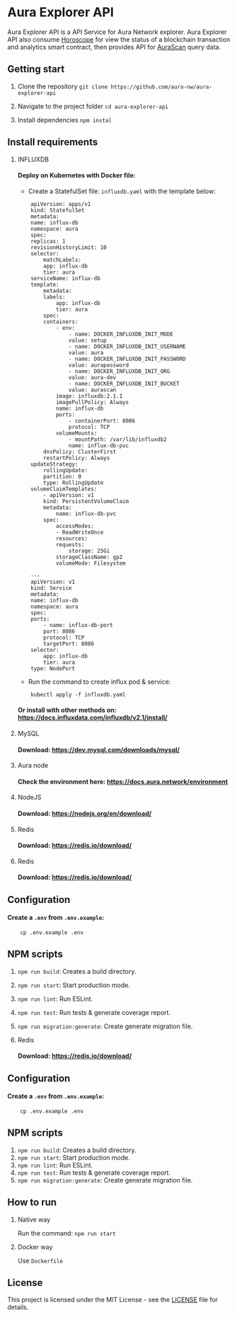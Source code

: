 # Aura Explorer API

Aura Explorer API is a API Service for Aura Network explorer. Aura Explorer API also consume [Horoscope](https://github.com/aura-nw/horoscope) for view the status of a blockchain transaction and analytics smart contract, then provides API for [AuraScan](https://github.com/aura-nw/aurascan) query data.

## Getting start

1. Clone the repository
 ```git clone https://github.com/aura-nw/aura-explorer-api ```

2. Navigate to the project folder
 ```cd aura-explorer-api ```

3. Install dependencies
 ```npm instal ```

## Install requirements

1. INFLUXDB

    #### Deploy on Kubernetes with Docker file:

    - Create a StatefulSet file: `influxdb.yaml` with the template below:

    ```
        apiVersion: apps/v1
        kind: StatefulSet
        metadata:
        name: influx-db
        namespace: aura
        spec:
        replicas: 1
        revisionHistoryLimit: 10
        selector:
            matchLabels:
            app: influx-db
            tier: aura
        serviceName: influx-db
        template:
            metadata:
            labels:
                app: influx-db
                tier: aura
            spec:
            containers:
                - env:
                    - name: DOCKER_INFLUXDB_INIT_MODE
                    value: setup
                    - name: DOCKER_INFLUXDB_INIT_USERNAME
                    value: aura
                    - name: DOCKER_INFLUXDB_INIT_PASSWORD
                    value: aurapassword
                    - name: DOCKER_INFLUXDB_INIT_ORG
                    value: aura-dev
                    - name: DOCKER_INFLUXDB_INIT_BUCKET
                    value: aurascan
                image: influxdb:2.1.1
                imagePullPolicy: Always
                name: influx-db
                ports:
                    - containerPort: 8086
                    protocol: TCP
                volumeMounts:
                    - mountPath: /var/lib/influxdb2
                    name: influx-db-pvc
            dnsPolicy: ClusterFirst
            restartPolicy: Always
        updateStrategy:
            rollingUpdate:
            partition: 0
            type: RollingUpdate
        volumeClaimTemplates:
            - apiVersion: v1
            kind: PersistentVolumeClaim
            metadata:
                name: influx-db-pvc
            spec:
                accessModes:
                - ReadWriteOnce
                resources:
                requests:
                    storage: 25Gi
                storageClassName: gp2
                volumeMode: Filesystem

        ---
        apiVersion: v1
        kind: Service
        metadata:
        name: influx-db
        namespace: aura
        spec:
        ports:
            - name: influx-db-port
            port: 8086
            protocol: TCP
            targetPort: 8086
        selector:
            app: influx-db
            tier: aura
        type: NodePort

    ```

    - Run the command to create influx pod & service:
    ```
        kubectl apply -f influxdb.yaml
    ```

    #### Or install with other methods on: https://docs.influxdata.com/influxdb/v2.1/install/

2. MySQL

    #### Download: https://dev.mysql.com/downloads/mysql/

3. Aura node

    #### Check the environment here: https://docs.aura.network/environment

4. NodeJS

    #### Download: https://nodejs.org/en/download/
    
5. Redis
   
   #### Download: https://redis.io/download/

5. Redis

   #### Download: https://redis.io/download/

## Configuration

  #### Create a `.env` from `.env.example`:
  ```
      cp .env.example .env
  ```

## NPM scripts

1. ```npm run build```: Creates a build directory.
2. ```npm run start```: Start production mode.
3. ```npm run lint```: Run ESLint.
4. ```npm run test```: Run tests & generate coverage report.
5. ```npm run migration:generate```: Create generate migration file.

5. Redis

   #### Download: https://redis.io/download/

## Configuration

  #### Create a `.env` from `.env.example`:
  ```
      cp .env.example .env
  ```

## NPM scripts

1. ```npm run build```: Creates a build directory.
2. ```npm run start```: Start production mode.
3. ```npm run lint```: Run ESLint.
4. ```npm run test```: Run tests & generate coverage report.
5. ```npm run migration:generate```: Create generate migration file.

## How to run

1. Native way

   Run the command: ```npm run start```

2. Docker way

   Use `Dockerfile`

## License
   This project is licensed under the MIT License - see the [LICENSE](LICENSE) file for details.

